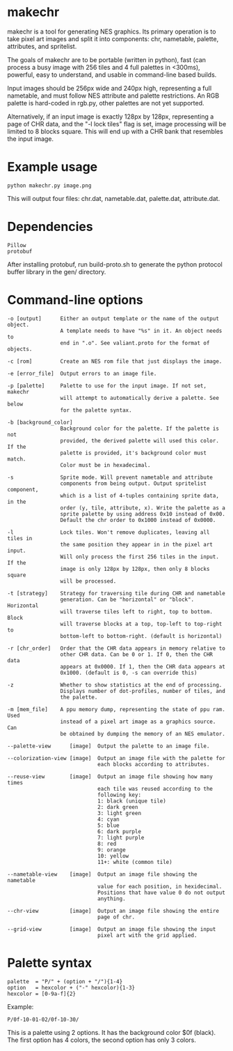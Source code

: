 # makechr

makechr is a tool for generating NES graphics. Its primary operation is to take pixel art images and split it into components: chr, nametable, palette, attributes, and spritelist.

The goals of makechr are to be portable (written in python), fast (can process a busy image with 256 tiles and 4 full palettes in <300ms), powerful, easy to understand, and usable in command-line based builds.

Input images should be 256px wide and 240px high, representing a full nametable, and must follow NES attribute and palette restrictions. An RGB palette is hard-coded in rgb.py, other palettes are not yet supported.

Alternatively, if an input image is exactly 128px by 128px, representing a page of CHR data, and the "-l lock tiles" flag is set, image processing will be limited to 8 blocks square. This will end up with a CHR bank that resembles the input image.

# Example usage

    python makechr.py image.png

This will output four files: chr.dat, nametable.dat, palette.dat, attribute.dat.

# Dependencies

    Pillow
    protobuf

After installing protobuf, run build-proto.sh to generate the python protocol buffer library in the gen/ directory.

# Command-line options

    -o [output]      Either an output template or the name of the output object.
                     A template needs to have "%s" in it. An object needs to
                     end in ".o". See valiant.proto for the format of objects.

    -c [rom]         Create an NES rom file that just displays the image.

    -e [error_file]  Output errors to an image file.

    -p [palette]     Palette to use for the input image. If not set, makechr
                     will attempt to automatically derive a palette. See below
                     for the palette syntax.

    -b [background_color]
                     Background color for the palette. If the palette is not
                     provided, the derived palette will used this color. If the
                     palette is provided, it's background color must match.
                     Color must be in hexadecimal.

    -s               Sprite mode. Will prevent nametable and attribute
                     components from being output. Output spritelist component,
                     which is a list of 4-tuples containing sprite data, in the
                     order (y, tile, attribute, x). Write the palette as a
                     sprite palette by using address 0x10 instead of 0x00.
                     Default the chr order to 0x1000 instead of 0x0000.

    -l               Lock tiles. Won't remove duplicates, leaving all tiles in
                     the same position they appear in in the pixel art input.
                     Will only process the first 256 tiles in the input. If the
                     image is only 128px by 128px, then only 8 blocks square
                     will be processed.

    -t [strategy]    Strategy for traversing tile during CHR and nametable
                     generation. Can be "horizontal" or "block". Horizontal
                     will traverse tiles left to right, top to bottom. Block
                     will traverse blocks at a top, top-left to top-right to
                     bottom-left to bottom-right. (default is horizontal)

    -r [chr_order]   Order that the CHR data appears in memory relative to
                     other CHR data. Can be 0 or 1. If 0, then the CHR data
                     appears at 0x0000. If 1, then the CHR data appears at
                     0x1000. (default is 0, -s can override this)

    -z               Whether to show statistics at the end of processing.
                     Displays number of dot-profiles, number of tiles, and
                     the palette.

    -m [mem_file]    A ppu memory dump, representing the state of ppu ram. Used
                     instead of a pixel art image as a graphics source. Can
                     be obtained by dumping the memory of an NES emulator.

    --palette-view      [image]  Output the palette to an image file.

    --colorization-view [image]  Output an image file with the palette for
                                 each blocks according to attributes.

    --reuse-view        [image]  Output an image file showing how many times
                                 each tile was reused according to the
                                 following key:
                                 1: black (unique tile)
                                 2: dark green
                                 3: light green
                                 4: cyan
                                 5: blue
                                 6: dark purple
                                 7: light purple
                                 8: red
                                 9: orange
                                 10: yellow
                                 11+: white (common tile)

    --nametable-view    [image]  Output an image file showing the nametable
                                 value for each position, in hexidecimal.
                                 Positions that have value 0 do not output
                                 anything.

    --chr-view          [image]  Output an image file showing the entire
                                 page of chr.

    --grid-view         [image]  Output an image file showing the input
                                 pixel art with the grid applied.

# Palette syntax

    palette  = "P/" + (option + "/"){1-4}
    option   = hexcolor + ("-" hexcolor){1-3}
    hexcolor = [0-9a-f]{2}

Example:

    P/0f-10-01-02/0f-10-30/

This is a palette using 2 options. It has the background color $0f (black).
The first option has 4 colors, the second option has only 3 colors.
